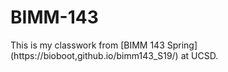 # BIMM-143

This is my classwork from [BIMM 143 Spring] (https://bioboot,github.io/bimm143_S19/) at UCSD.
